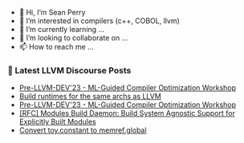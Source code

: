 - 👋 Hi, I’m Sean Perry
- 👀 I’m interested in compilers (c++, COBOL, llvm)
- 🌱 I’m currently learning ...
- 💞️ I’m looking to collaborate on ...
- 📫 How to reach me ...

<!---
s66perry/s66perry is a ✨ special ✨ repository because its `README.md` (this file) appears on your GitHub profile.
You can click the Preview link to take a look at your changes.
--->
### 📕 Latest LLVM Discourse Posts

<!-- DISCOURSE-LLVM:START -->
- [Pre-LLVM-DEV&#39;23 - ML-Guided Compiler Optimization Workshop](https://discourse.llvm.org/t/pre-llvm-dev23-ml-guided-compiler-optimization-workshop/71431#post_9)
- [Build runtimes for the same archs as LLVM](https://discourse.llvm.org/t/build-runtimes-for-the-same-archs-as-llvm/71522#post_3)
- [Pre-LLVM-DEV&#39;23 - ML-Guided Compiler Optimization Workshop](https://discourse.llvm.org/t/pre-llvm-dev23-ml-guided-compiler-optimization-workshop/71431#post_8)
- [[RFC] Modules Build Daemon: Build System Agnostic Support for Explicitly Built Modules](https://discourse.llvm.org/t/rfc-modules-build-daemon-build-system-agnostic-support-for-explicitly-built-modules/71524#post_2)
- [Convert toy.constant to memref.global](https://discourse.llvm.org/t/convert-toy-constant-to-memref-global/71484#post_5)
<!-- DISCOURSE-LLVM:END -->
